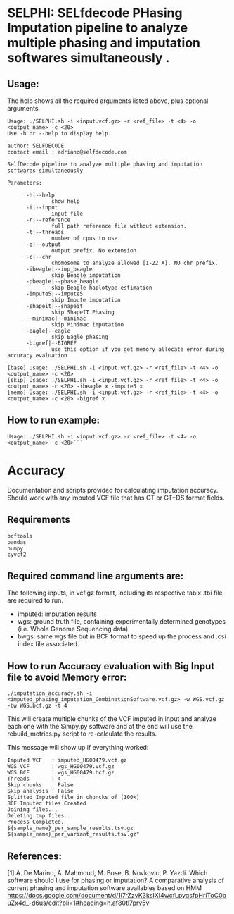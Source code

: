 # SELPHI: SELfdecode PHasing Imputation pipeline to analyze multiple phasing and imputation softwares simultaneously .

## Usage:

The help shows all the required arguments listed above, plus optional arguments.

```
Usage: ./SELPHI.sh -i <input.vcf.gz> -r <ref_file> -t <4> -o <output_name> -c <20>
Use -h or --help to display help.

author: SELFDECODE
contact email : adriano@selfdecode.com

SelfDecode pipeline to analyze multiple phasing and imputation softwares simultaneously 

Parameters:

      -h|--help
              show help
      -i|--input
              input file
      -r|--reference
              full path reference file without extension.
      -t|--threads
              number of cpus to use.
      -o|--output
              output prefix. No extension.
      -c|--chr
              chomosome to analyze allowed [1-22 X]. NO chr prefix.
      -ibeagle|--imp_beagle
              skip Beagle imputation
      -pbeagle|--phase_beagle
              skip Beagle haplotype estimation
      -impute5|--impute5
              skip Impute imputation
      -shapeit|--shapeit
              skip ShapeIT Phasing
      --minimac|--minimac
              skip Minimac imputation
      -eagle|--eagle
              skip Eagle phasing
      -bigref|--BIGREF
              use this option if you get memory allocate error during accuracy evaluation

[base] Usage: ./SELPHI.sh -i <input.vcf.gz> -r <ref_file> -t <4> -o <output_name> -c <20>
[skip] Usage: ./SELPHI.sh -i <input.vcf.gz> -r <ref_file> -t <4> -o <output_name> -c <20> -ibeagle x -impute5 x
[memo] Usage: ./SELPHI.sh -i <input.vcf.gz> -r <ref_file> -t <4> -o <output_name> -c <20> -bigref x
```


## How to run example:
```
Usage: ./SELPHI.sh -i <input.vcf.gz> -r <ref_file> -t <4> -o <output_name> -c <20>```
```

# Accuracy

Documentation and scripts provided for calculating imputation accuracy. Should work with any imputed VCF file that has GT or GT+DS format fields.

## Requirements
```
bcftools
pandas
numpy
cyvcf2
```
## Required command line arguments are:

The following inputs, in vcf.gz format, including its respective tabix .tbi file, are required to run.

- imputed: imputation results
- wgs: ground truth file, containing experimentally determined genotypes (i.e. Whole Genome Sequencing data)
- bwgs: same wgs file but in BCF format to speed up the process and .csi index file associated.

## How to run Accuracy evaluation with Big Input file to avoid Memory error:
```
./imputation_accuracy.sh -i <imputed_phasing_imputation_CombinationSoftware.vcf.gz> -w WGS.vcf.gz -bw WGS.bcf.gz -t 4
```

This will create multiple chunks of the VCF imputed in input and analyze each one with the Simpy.py software and at the end will use the rebuild_metrics.py script to re-calculate the results. 

This message will show up if everything worked:

```
Imputed VCF   : imputed_HG00479.vcf.gz
WGS VCF       : wgs_HG00479.vcf.gz
WGS BCF       : wgs_HG00479.bcf.gz
Threads       : 4
Skip chunks   : False
Skip analysis : False
Splitted Imputed file in chuncks of [100k]
BCF Imputed files Created
Joining files...
Deleting tmp files...
Process Completed.
${sample_name}_per_sample_results.tsv.gz
${sample_name}_per_variant_results.tsv.gz"
```

## References:

[1] A. De Marino, A. Mahmoud, M. Bose, B. Novkovic, P. Yazdi. Which software should I use for phasing or imputation? A comparative analysis of current phasing and imputation software availables based on HMM https://docs.google.com/document/d/1i7rZzvK3ksIXI4wcfLpyqsfpHrlToC0buZx4d_-d6us/edit?pli=1#heading=h.af80tl7prv5v
